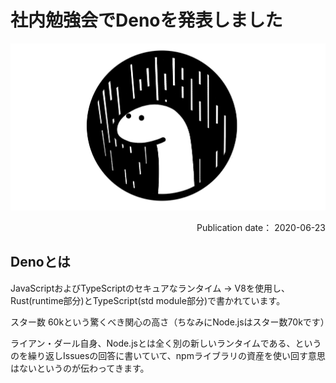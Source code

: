 # 社内勉強会でDenoを発表しました
![Deno](../static/images/deno.png)

<div style="text-align: right;">
Publication date： 2020-06-23
</div>

## Denoとは
JavaScriptおよびTypeScriptのセキュアなランタイム
→ V8を使用し、Rust(runtime部分)とTypeScript(std module部分)で書かれています。  

スター数 60kという驚くべき関心の高さ（ちなみにNode.jsはスター数70kです）  

ライアン・ダール自身、Node.jsとは全く別の新しいランタイムである、というのを繰り返しIssuesの回答に書いていて、npmライブラリの資産を使い回す意思はないというのが伝わってきます。


